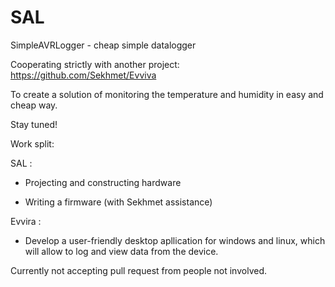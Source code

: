 SAL
===

SimpleAVRLogger - cheap simple datalogger

Cooperating strictly with another project:
https://github.com/Sekhmet/Evviva

To create a solution of monitoring the temperature and humidity in easy and cheap way.

Stay tuned!

Work split:

SAL :

- Projecting and constructing hardware

- Writing a firmware (with Sekhmet assistance)

Evvira :

- Develop a user-friendly desktop apllication for windows and linux, which will allow to log and view data from the device.


Currently not accepting pull request from people not involved.
